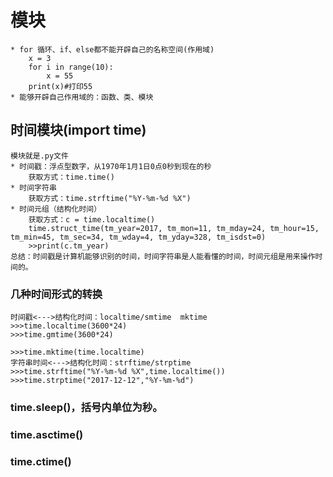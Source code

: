 
# 模块
    * for 循环、if、else都不能开辟自己的名称空间(作用域)
        x = 3
        for i in range(10):
            x = 55  
        print(x)#打印55
    * 能够开辟自己作用域的：函数、类、模块
## 时间模块(import time)
    模块就是.py文件
    * 时间戳：浮点型数字，从1970年1月1日0点0秒到现在的秒
        获取方式：time.time()
    * 时间字符串
        获取方式：time.strftime("%Y-%m-%d %X")
    * 时间元组（结构化时间）
        获取方式：c = time.localtime()
        time.struct_time(tm_year=2017, tm_mon=11, tm_mday=24, tm_hour=15, tm_min=45, tm_sec=34, tm_wday=4, tm_yday=328, tm_isdst=0)
        >>print(c.tm_year)
    总结：时间戳是计算机能够识别的时间，时间字符串是人能看懂的时间，时间元组是用来操作时间的。
### 几种时间形式的转换
    时间戳<--->结构化时间：localtime/smtime  mktime
    >>>time.localtime(3600*24)
    >>>time.gmtime(3600*24)

    >>>time.mktime(time.localtime)
    字符串时间<--->结构化时间：strftime/strptime
    >>>time.strftime("%Y-%m-%d %X",time.localtime())
    >>>time.strptime("2017-12-12","%Y-%m-%d")
### time.sleep()，括号内单位为秒。
### time.asctime()
### time.ctime()
